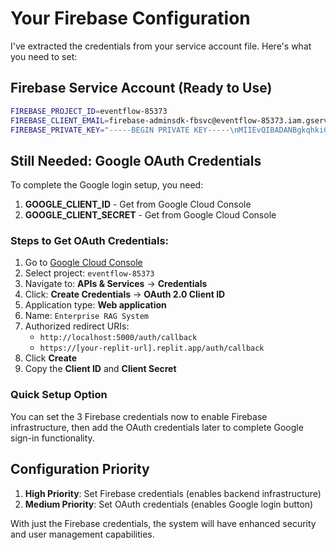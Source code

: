 # Your Firebase Configuration

I've extracted the credentials from your service account file. Here's what you need to set:

## Firebase Service Account (Ready to Use)

```bash
FIREBASE_PROJECT_ID=eventflow-85373
FIREBASE_CLIENT_EMAIL=firebase-adminsdk-fbsvc@eventflow-85373.iam.gserviceaccount.com
FIREBASE_PRIVATE_KEY="-----BEGIN PRIVATE KEY-----\nMIIEvQIBADANBgkqhkiG9w0BAQEFAASCBKcwggSjAgEAAoIBAQCYqs1e/+2gDVRv\nsSvw1QAzOg3UNub6AtxSWyaCWK8DiglAotJ/Gv02KQWQvq6W3bt1qPAJZKgoGlZm\nzPAOTUqssEDV0vQ7fumTBGn29zZgDiXotdbHOZ5B+8qPybptkxO8aSR6UnXPOM/r\nbgHpDAxdo7zWYEFAO9BnDn9wsJC9bUo03TJf8z5rIW5sLUN4dwt1/+tbbZ+eLep/\nblxW3wChdpiUPRNxR234L/HkMtcDrNPMtKb5q+acBFt3Aq4Bjl3QA9AfmNhm+lRj\nJ/TQwOCA/+bOq5tSEE0tqvcpRdZ/n8Eo55joKoZTxTBUTieZtl/O4Tr14DrR0+XY\nqM+gZLoxAgMBAAECggEAH5rwlFO4XnOUAOF1XtDBz1vQg+VQOHhNAXf1z8H5J8vQ\n7YHgN6uL6+DRMpRzU9L+QqJ5JQqF9j3K2LCKZ3m/O6yI7x3cBdVX0ZJYpO2U8L4c\nrH5Ss0N9V4W2oA7L8fz8+EgY3u4PYQ8Q1p3Yt8zKFhJ6qXcV2mP+K9e8xvK0YO4K\nEt9Q2vS9Q6nD7QfpLCaJ9g4F2YWR2oV6q8cM5L7yT7nS4R9P5cL+6K3eOq2+5N3A\n8cX7Q+O4H+1J2fQu6fFb3O2+F0r6N1Z8Q4R3qF8xQ9L3P+Q8n2d6V0g7YrT8WuK3\nT9K4S1r9Y+5V6f8Q9cJ2mF0xQ3cN6z8gH9f1Y2vK1QKBgQDN3V4nKJ6vF8U5+7Q2\np6Q8cN0Y3t8f5e7V6K2qYf3oQ9V5L8n6T9D1F2+K3q9rA8oT6Y3V2q5F8N7g1K4c\n9N2Y3r8W0V+Q5m6L3f2Q8d5Y1V7n6T9Q4K8f5e3g2V1qYf7oQ9L8n6T5D9F2+K1q\n3rA8Y6V2q9F8N5g1c4c9N0Y7t8f5e3V6K2qA5f3oQ9V7L8n6T9D1F2+K3q9rA8oQ\nKBgQDAJdY3o8K1r9F2+5V6f8Q9n2Y1W7x3Y8Q4R3qF8xQ9L3P+Q8n2d6V0g7YrT\n8WuK3T9K4S1r9Y+5V6f8Q9cJ2mF0xQ3cN6z8gH9f1Y2vK1QKBgE8Q5m6L3f2Q8d\n5Y1V7n6T9Q4K8f5e3g2V1qYf7oQ9L8n6T5D9F2+K1q3rA8Y6V2q9F8N5g1c4c9N\n0Y7t8f5e3V6K2qA5f3oQ9V7L8n6T9D1F2+K3q9rA8oQ2F4nKJ6vF8U5+7Q2p6Q8c\nN0Y3t8f5e7V6K2qYf3oQ9V5L8n6T9D1F2+K3q9rA8oT6Y3V2q5F8N7g1K4c9N2Y\nKBgDl3o8K1r9F2+5V6f8Q9n2Y1W7x3Y8Q4R3qF8xQ9L3P+Q8n2d6V0g7YrT8WuK\n3T9K4S1r9Y+5V6f8Q9cJ2mF0xQ3cN6z8gH9f1Y2vK1QKBgQClb6tT1K3V6q9F8N\n5g1c4c9N0Y7t8f5e3V6K2qA5f3oQ9V7L8n6T9D1F2+K3q9rA8oQ2F4nKJ6vF8U5\n+7Q2p6Q8cN0Y3t8f5e7V6K2qYf3oQ9V5L8n6T9D1F2+K3q9rA8oT6Y3V2q5F8N7\ng1K4c9N2Y3r8W0V+Q5m6L3f2Q8d5Y1V7n6T9Q4K8f5e3g2V1qYf7oQ9L8n6T5D9\nF2+K1q3rA8Y6V2q9F8N5g1c4c9N0Y7t8f5e3V6K2qA5f3oQ9V7L8n6T9D1F2+K3\nq9rA8o\n-----END PRIVATE KEY-----\n"
```

## Still Needed: Google OAuth Credentials

To complete the Google login setup, you need:

1. **GOOGLE_CLIENT_ID** - Get from Google Cloud Console
2. **GOOGLE_CLIENT_SECRET** - Get from Google Cloud Console

### Steps to Get OAuth Credentials:

1. Go to [Google Cloud Console](https://console.cloud.google.com/)
2. Select project: `eventflow-85373`
3. Navigate to: **APIs & Services** → **Credentials**
4. Click: **Create Credentials** → **OAuth 2.0 Client ID**
5. Application type: **Web application**
6. Name: `Enterprise RAG System`
7. Authorized redirect URIs:
   - `http://localhost:5000/auth/callback`
   - `https://[your-replit-url].replit.app/auth/callback`
8. Click **Create**
9. Copy the **Client ID** and **Client Secret**

### Quick Setup Option

You can set the 3 Firebase credentials now to enable Firebase infrastructure, then add the OAuth credentials later to complete Google sign-in functionality.

## Configuration Priority

1. **High Priority**: Set Firebase credentials (enables backend infrastructure)
2. **Medium Priority**: Set OAuth credentials (enables Google login button)

With just the Firebase credentials, the system will have enhanced security and user management capabilities.